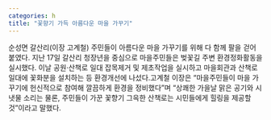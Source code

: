 ```yaml
---
categories: h
title: "꽃향기 가득 아름다운 마을 가꾸기"
---
```

순성면 갈산리(이장 고계철) 주민들이 아름다운 마을 가꾸기를 위해 다 함께 팔을 걷어붙였다. 지난 17일 갈산리 청장년을 중심으로 마을주민들은 벚꽃길 주변 환경정화활동을 실시했다. 이날 공원·산책로 일대 잡목제거 및 제초작업을 실시하고 마을회관과 산책로 일대에 꽃화분을 설치하는 등 환경개선에 나섰다.고계철 이장은 “마을주민들이 마을 가꾸기에 헌신적으로 참여해 깔끔하게 환경을 정비했다”며 “상쾌한 가을날 맑은 공기와 시냇물 소리는 물론, 주민들이 가꾼 꽃향기 그윽한 산책로는 시민들에게 힐링을 제공할 것”이라고 말했다.